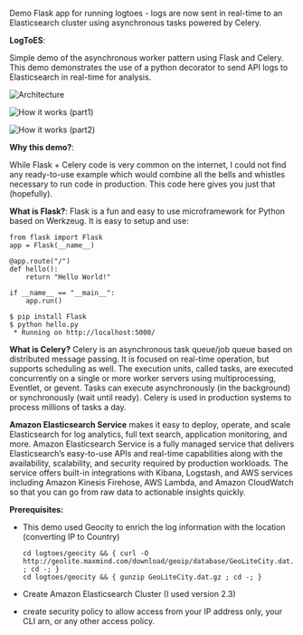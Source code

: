 


Demo Flask app for running logtoes - logs are now sent in real-time to an Elasticsearch cluster using asynchronous tasks powered by Celery.



**LogToES**:

Simple demo of the asynchronous worker pattern using Flask and Celery.
This demo demonstrates the use of a python decorator to send API logs to Elasticsearch in real-time for analysis.

![Architecture](https://github.com/adhorn/logtoes/blob/master/pics/demo1.png)

![How it works (part1)](https://github.com/adhorn/logtoes/blob/master/pics/demo2.png)

![How it works (part2)](https://github.com/adhorn/logtoes/blob/master/pics/demo3.png)


**Why this demo?**:

While Flask + Celery code is very common on the internet, I could not find any ready-to-use example which would combine all the bells and whistles necessary to run code in production.
This code here gives you just that (hopefully).


**What is Flask?**: 
Flask is a fun and easy to use microframework for Python based on Werkzeug.
It is easy to setup and use:

```
from flask import Flask
app = Flask(__name__)

@app.route("/")
def hello():
    return "Hello World!"

if __name__ == "__main__":
    app.run()
```

```
$ pip install Flask
$ python hello.py
 * Running on http://localhost:5000/
```

**What is Celery?**
Celery is an asynchronous task queue/job queue based on distributed message passing. It is focused on real-time operation, but supports scheduling as well. 
The execution units, called tasks, are executed concurrently on a single or more worker servers using multiprocessing, Eventlet,	or gevent. Tasks can execute asynchronously (in the background) or synchronously (wait until ready).
Celery is used in production systems to process millions of tasks a day.

**Amazon Elasticsearch Service** makes it easy to deploy, operate, and scale Elasticsearch for log analytics, full text search, application monitoring, and more. Amazon Elasticsearch Service is a fully managed service that delivers Elasticsearch’s easy-to-use APIs and real-time capabilities along with the availability, scalability, and security required by production workloads. The service offers built-in integrations with Kibana, Logstash, and AWS services including Amazon Kinesis Firehose, AWS Lambda, and Amazon CloudWatch so that you can go from raw data to actionable insights quickly.


**Prerequisites:**


* This demo used Geocity to enrich the log information with the location (converting IP to Country)
	```
	cd logtoes/geocity && { curl -O http://geolite.maxmind.com/download/geoip/database/GeoLiteCity.dat.gz ; cd -; } 
	cd logtoes/geocity && { gunzip GeoLiteCity.dat.gz ; cd -; }
	```


* Create Amazon Elasticsearch Cluster (I used version 2.3)
 * create security policy to allow access from your IP address only, your CLI arn, or any other access policy.





